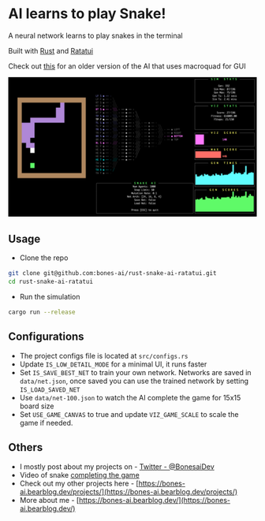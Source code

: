# AI learns to play Snake!
A neural network learns to play snakes in the terminal

Built with [Rust](https://www.rust-lang.org/) and [Ratatui](https://ratatui.rs/)

Check out [this](https://github.com/bones-ai/rust-snake-ai) for an older version of the AI that uses macroquad for GUI

![screenshot](/screenshot.png)


## Usage
- Clone the repo
```bash
git clone git@github.com:bones-ai/rust-snake-ai-ratatui.git
cd rust-snake-ai-ratatui
```
- Run the simulation
```bash
cargo run --release
```

## Configurations
- The project configs file is located at `src/configs.rs`
- Update `IS_LOW_DETAIL_MODE` for a minimal UI, it runs faster
- Set `IS_SAVE_BEST_NET` to train your own network. Networks are saved in `data/net.json`, once saved you can use the trained network by setting `IS_LOAD_SAVED_NET`
- Use `data/net-100.json` to watch the AI complete the game for 15x15 board size
- Set `USE_GAME_CANVAS` to true and update `VIZ_GAME_SCALE` to scale the game if needed.

## Others
- I mostly post about my projects on - [Twitter - @BonesaiDev](https://x.com/BonesaiDev)
- Video of snake [completing the game](https://x.com/BonesaiDev/status/1806738659296891032)
- Check out my other projects here - [https://bones-ai.bearblog.dev/projects/](https://bones-ai.bearblog.dev/projects/)
- More about me - [https://bones-ai.bearblog.dev/](https://bones-ai.bearblog.dev/)
